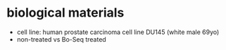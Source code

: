 # biological materials

* cell line: human prostate carcinoma cell line DU145 (white male 69yo)
* non-treated vs Bo-Seq treated